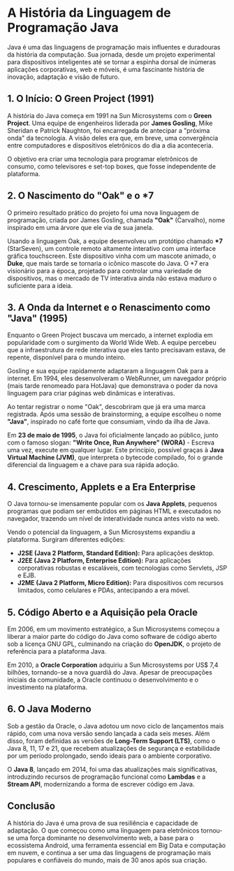 # A História da Linguagem de Programação Java

Java é uma das linguagens de programação mais influentes e duradouras da história da computação. Sua jornada, desde um projeto experimental para dispositivos inteligentes até se tornar a espinha dorsal de inúmeras aplicações corporativas, web e móveis, é uma fascinante história de inovação, adaptação e visão de futuro.

## 1. O Início: O Green Project (1991)

A história do Java começa em 1991 na Sun Microsystems com o **Green Project**. Uma equipe de engenheiros liderada por **James Gosling**, Mike Sheridan e Patrick Naughton, foi encarregada de antecipar a "próxima onda" da tecnologia. A visão deles era que, em breve, uma convergência entre computadores e dispositivos eletrônicos do dia a dia aconteceria.

O objetivo era criar uma tecnologia para programar eletrônicos de consumo, como televisores e set-top boxes, que fosse independente de plataforma.

## 2. O Nascimento do "Oak" e o \*7

O primeiro resultado prático do projeto foi uma nova linguagem de programação, criada por James Gosling, chamada **"Oak"** (Carvalho), nome inspirado em uma árvore que ele via de sua janela.

Usando a linguagem Oak, a equipe desenvolveu um protótipo chamado **\*7** (StarSeven), um controle remoto altamente interativo com uma interface gráfica touchscreen. Este dispositivo vinha com um mascote animado, o **Duke**, que mais tarde se tornaria o icônico mascote do Java. O \*7 era visionário para a época, projetado para controlar uma variedade de dispositivos, mas o mercado de TV interativa ainda não estava maduro o suficiente para a ideia.

## 3. A Onda da Internet e o Renascimento como "Java" (1995)

Enquanto o Green Project buscava um mercado, a internet explodia em popularidade com o surgimento da World Wide Web. A equipe percebeu que a infraestrutura de rede interativa que eles tanto precisavam estava, de repente, disponível para o mundo inteiro.

Gosling e sua equipe rapidamente adaptaram a linguagem Oak para a internet. Em 1994, eles desenvolveram o WebRunner, um navegador próprio (mais tarde renomeado para HotJava) que demonstrava o poder da nova linguagem para criar páginas web dinâmicas e interativas.

Ao tentar registrar o nome "Oak", descobriram que já era uma marca registrada. Após uma sessão de brainstorming, a equipe escolheu o nome **"Java"**, inspirado no café forte que consumiam, vindo da ilha de Java.

Em **23 de maio de 1995**, o Java foi oficialmente lançado ao público, junto com o famoso slogan: **"Write Once, Run Anywhere" (WORA)** - Escreva uma vez, execute em qualquer lugar. Este princípio, possível graças à **Java Virtual Machine (JVM)**, que interpreta o bytecode compilado, foi o grande diferencial da linguagem e a chave para sua rápida adoção.

## 4. Crescimento, Applets e a Era Enterprise

O Java tornou-se imensamente popular com os **Java Applets**, pequenos programas que podiam ser embutidos em páginas HTML e executados no navegador, trazendo um nível de interatividade nunca antes visto na web.

Vendo o potencial da linguagem, a Sun Microsystems expandiu a plataforma. Surgiram diferentes edições:
*   **J2SE (Java 2 Platform, Standard Edition):** Para aplicações desktop.
*   **J2EE (Java 2 Platform, Enterprise Edition):** Para aplicações corporativas robustas e escaláveis, com tecnologias como Servlets, JSP e EJB.
*   **J2ME (Java 2 Platform, Micro Edition):** Para dispositivos com recursos limitados, como celulares e PDAs, antecipando a era móvel.

## 5. Código Aberto e a Aquisição pela Oracle

Em 2006, em um movimento estratégico, a Sun Microsystems começou a liberar a maior parte do código do Java como software de código aberto sob a licença GNU GPL, culminando na criação do **OpenJDK**, o projeto de referência para a plataforma Java.

Em 2010, a **Oracle Corporation** adquiriu a Sun Microsystems por US$ 7,4 bilhões, tornando-se a nova guardiã do Java. Apesar de preocupações iniciais da comunidade, a Oracle continuou o desenvolvimento e o investimento na plataforma.

## 6. O Java Moderno

Sob a gestão da Oracle, o Java adotou um novo ciclo de lançamentos mais rápido, com uma nova versão sendo lançada a cada seis meses. Além disso, foram definidas as versões de **Long-Term Support (LTS)**, como o Java 8, 11, 17 e 21, que recebem atualizações de segurança e estabilidade por um período prolongado, sendo ideais para o ambiente corporativo.

O **Java 8**, lançado em 2014, foi uma das atualizações mais significativas, introduzindo recursos de programação funcional como **Lambdas** e a **Stream API**, modernizando a forma de escrever código em Java.

## Conclusão

A história do Java é uma prova de sua resiliência e capacidade de adaptação. O que começou como uma linguagem para eletrônicos tornou-se uma força dominante no desenvolvimento web, a base para o ecossistema Android, uma ferramenta essencial em Big Data e computação em nuvem, e continua a ser uma das linguagens de programação mais populares e confiáveis do mundo, mais de 30 anos após sua criação. 